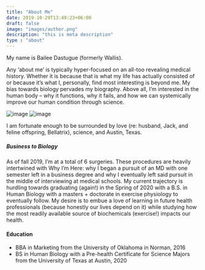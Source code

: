 ```yaml
---
title: "About Me"
date: 2019-10-29T13:49:23+06:00
draft: false
image: "images/author.png"
description: "this is meta description"
type : "about"
---
```



My name is Bailee Dastugue (formerly Wallis).


Any ‘about me’ is typically hyper-focused on an all-too revealing medical history. Whether it is because that is what my life has actually consisted of or because it’s what I, personally, find most interesting is beyond me. My bias towards biology pervades my biography. Above all, I’m interested in the human body – why it functions, why it fails, and how we can systemically improve our human condition through science.

![image](/images/about-3.jpg)
![image](/images/about-2.jpg)

I am fortunate enough to be surrounded by love (re: husband, Jack, and feline offspring, Bellatrix), science, and Austin, Texas. 

##### Business to Biology

As of fall 2019, I’m at a total of 6 surgeries. These procedures are heavily intertwined with Why I’m Here: why I began a pursuit of an MD with one semester left in a business degree and why I eventually left said pursuit in the middle of interviewing at medical schools. My current trajectory is hurdling towards graduating (again!) in the Spring of 2020 with a B.S. in Human Biology with a masters + doctorate in exercise physiology to eventually follow. My desire is to embue a love of learning in future health professionals (because honestly our lives depend on it) while studying how the most readily available source of biochemicals (exercise!) impacts our health.

#### Education

- BBA in Marketing from the University of Oklahoma in Norman, 2016
- BS in Human Biology with a Pre-health Certificate for Science Majors from the University of Texas at Austin, 2020
